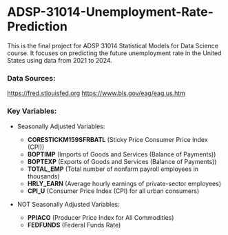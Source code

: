 # ADSP-31014-Unemployment-Rate-Prediction
This is the final project for ADSP 31014 Statistical Models for Data Science course. It focuses on predicting the future unemployment rate in the United States using data from 2021 to 2024.

### Data Sources:
https://fred.stlouisfed.org
https://www.bls.gov/eag/eag.us.htm

### Key Variables:
- Seasonally Adjusted Variables:
  - __CORESTICKM159SFRBATL__ (Sticky Price Consumer Price Index (CPI))
  - __BOPTIMP__ (Imports of Goods and Services (Balance of Payments))
  - __BOPTEXP__ (Exports of Goods and Services (Balance of Payments))
  - __TOTAL_EMP__ (Total number of nonfarm payroll employees in thousands)
  - __HRLY_EARN__ (Average hourly earnings of private-sector employees)
  - __CPI_U__ (Consumer Price Index (CPI) for all urban consumers)

- NOT Seasonally Adjusted Variables:
  - __PPIACO__ (Producer Price Index for All Commodities)
  - __FEDFUNDS__ (Federal Funds Rate)
